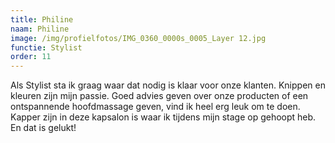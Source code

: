 ```yaml
---
title: Philine
naam: Philine
image: /img/profielfotos/IMG_0360_0000s_0005_Layer 12.jpg
functie: Stylist
order: 11
---
```


Als Stylist sta ik graag waar dat nodig is klaar voor onze klanten. Knippen en kleuren zijn mijn passie. Goed advies geven over onze producten of een ontspannende hoofdmassage geven, vind ik heel erg leuk om te doen. Kapper zijn in deze kapsalon is waar ik tijdens mijn stage op gehoopt heb. En dat is gelukt!